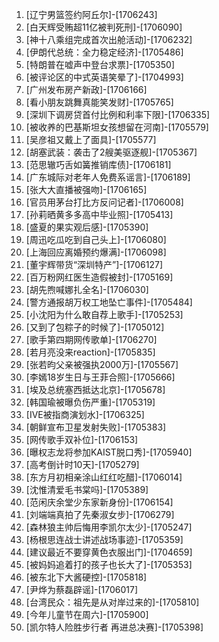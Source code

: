 
1. [辽宁男篮签约阿丘尔]-[1706243]
1. [白天辉受贿超11亿被判死刑]-[1706090]
1. [神十八乘组完成首次出舱活动]-[1706232]
1. [伊朗代总统：全力稳定经济]-[1705486]
1. [特朗普在嘘声中登台求票]-[1705350]
1. [被评论区的中式英语笑晕了]-[1704993]
1. [广州发布房产新政]-[1706166]
1. [看小朋友跳舞真能笑发财]-[1705765]
1. [深圳下调房贷首付比例和利率下限]-[1706335]
1. [被收养的巴基斯坦女孩想留在河南]-[1705579]
1. [吴彦祖又戴上了面具]-[1705577]
1. [胡塞武装：袭击了2艘美驱逐舰]-[1705367]
1. [范思辙巧舌如簧推销库债]-[1706181]
1. [广东城际对老年人免费系谣言]-[1706189]
1. [张大大直播被强吻]-[1706165]
1. [官员用茅台打比方反问记者]-[1706008]
1. [孙莉晒黄多多高中毕业照]-[1705413]
1. [盛夏的果实观后感]-[1705390]
1. [周迅吃瓜吃到自己头上]-[1706080]
1. [上海回应离婚预约爆满]-[1706098]
1. [董宇辉带货“深圳特产”]-[1706127]
1. [百万粉网红医生造假被封]-[1705169]
1. [胡先煦喊娜扎全名]-[1706030]
1. [警方通报胡万权工地坠亡事件]-[1705484]
1. [小沈阳为什么敢自荐上歌手]-[1705253]
1. [又到了包粽子的时候了]-[1705012]
1. [歌手第四期网传歌单]-[1706270]
1. [若月亮没来reaction]-[1705835]
1. [张若昀父亲被强执2000万]-[1705567]
1. [李嫣18岁生日与王菲合照]-[1705666]
1. [埃及总统塞西抵达北京]-[1705678]
1. [韩国瑜被曝负伤严重]-[1705319]
1. [IVE被指商演划水]-[1706325]
1. [朝鲜宣布卫星发射失败]-[1705383]
1. [网传歌手双补位]-[1706153]
1. [曝权志龙将参加KAIST脱口秀]-[1705940]
1. [高考倒计时10天]-[1705279]
1. [东方月初相亲涂山红红吃醋]-[1706014]
1. [沈惟清爱毛书棠吗]-[1705389]
1. [范闲庆余堂少东家新身份]-[1706154]
1. [刘端端真拍了先秦淑女步]-[1706279]
1. [森林狼主帅后悔用李凯尔太少]-[1705247]
1. [杨根思连战士讲述战场事迹]-[1705359]
1. [建议最近不要穿黄色衣服出门]-[1704659]
1. [被妈妈追着打的孩子也长大了]-[1705353]
1. [被东北下大酱硬控]-[1705818]
1. [尹烨为蔡磊辟谣]-[1706017]
1. [台湾民众：祖先是从对岸过来的]-[1705810]
1. [今年儿童节在周六]-[1705900]
1. [凯尔特人险胜步行者 再进总决赛]-[1705398]